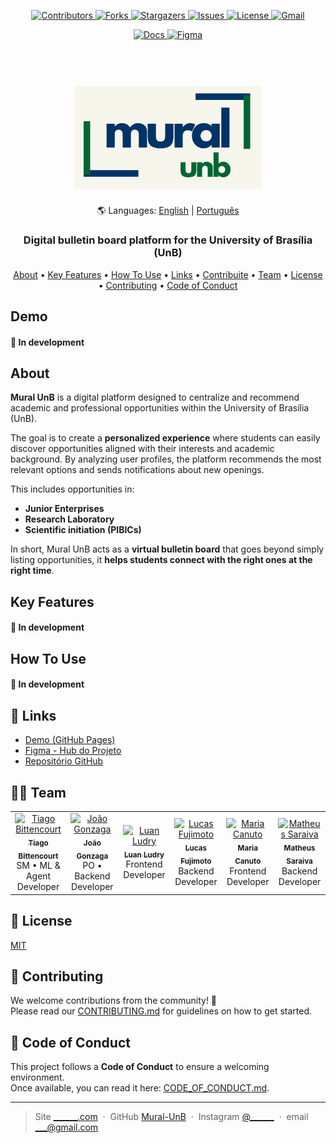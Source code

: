 <a id="readme-top"></a>


<!-- PROJECT SHIELDS -->
<!--
*** I'm using markdown "reference style" links for readability.
*** Reference links are enclosed in brackets [ ] instead of parentheses ( ).
*** See the bottom of this document for the declaration of the reference variables
*** for contributors-url, forks-url, etc. This is an optional, concise syntax you may use.
*** https://www.markdownguide.org/basic-syntax/#reference-style-links
-->
<p align="center">
  <a href="https://github.com/unb-mds/Mural-UnB/graphs/contributors">
    <img src="https://img.shields.io/github/contributors/unb-mds/Mural-UnB.svg?style=for-the-badge" alt="Contributors" />
  </a>
  <a href="https://github.com/unb-mds/Mural-UnB/network/members">
    <img src="https://img.shields.io/github/forks/unb-mds/Mural-UnB.svg?style=for-the-badge" alt="Forks" />
  </a>
  <a href="https://github.com/unb-mds/Mural-UnB/stargazers">
    <img src="https://img.shields.io/github/stars/unb-mds/Mural-UnB.svg?style=for-the-badge" alt="Stargazers" />
  </a>
  <a href="https://github.com/unb-mds/Mural-UnB/issues">
    <img src="https://img.shields.io/github/issues/unb-mds/Mural-UnB.svg?style=for-the-badge" alt="Issues" />
  </a>
  <a href="https://github.com/unb-mds/Mural-UnB/blob/main/LICENSE">
    <img src="https://img.shields.io/github/license/unb-mds/Mural-UnB.svg?style=for-the-badge" alt="License" />
  </a>
  <a href="mailto:____@gmail.com">
    <img src="https://img.shields.io/badge/Gmail-D14836?style=for-the-badge&logo=gmail&logoColor=white" alt="Gmail" />
  </a>
</p>

<p align="center">
  <a href="https://unb-mds.github.io/Mural-UnB/">
    <img src="https://img.shields.io/badge/GitHub%20Pages-Docs-blue?style=for-the-badge&logo=github" alt="Docs"/>
  </a>
  <a href="https://www.figma.com/board/S9uS0BvdNKOcX2gYhVtMDY/Mural-UnB-MDS?node-id=0-1&p=f&t=3mDHHLQPSOljbISN-0">
    <img src="https://img.shields.io/badge/Figma-Hub-purple?style=for-the-badge&logo=figma" alt="Figma"/>
  </a>
</p>

<h1 align="center">
  <br>
  <a href="http://www.amitmerchant.com/electron-markdownify"><img src="./main_logo.png" alt="Markdownify" width="300"></a>
</h1>

<p align="center"> 
  🌎 Languages: <a href="./README.en.md">English</a> | <a href="../README.md">Português</a>
</p> 

<h3 align="center">Digital bulletin board platform for the University of Brasília (UnB)</h3>
<!--
<p align="center">
  <a>
    <img src="https://badge.fury.io/js/mural-unb.svg" alt="npm version">
  </a>
  <a>
    <img src="https://badge.fury.io/py/pip.svg">
  </a>
  <a>
    <img src="https://img.shields.io/badge/docker%20engine-28.4-blue" alt="Docker">
  </a>
</p>
-->


<p align="center">
  <a href="#about">About</a> •
  <a href="#key-features">Key Features</a> •
  <a href="#how-to-use">How To Use</a> •
  <a href="#🔗-links">Links</a> •
  <a href="#how-to-contribuite">Contribuite</a> •
  <a href="#🙋‍♂️-team">Team</a> •
  <a href="#🧾-license">License</a> •
  <a href="#🤝-contributing">Contributing</a> •
  <a href="#📜-code-of-conduct">Code of Conduct</a>
</p>

## Demo

#### 🚧 In development

## About

**Mural UnB** is a digital platform designed to centralize and recommend academic and professional opportunities within the University of Brasília (UnB).  

The goal is to create a **personalized experience** where students can easily discover opportunities aligned with their interests and academic background. By analyzing user profiles, the platform recommends the most relevant options and sends notifications about new openings.  

This includes opportunities in:  
- **Junior Enterprises**  
- **Research Laboratory**  
- **Scientific initiation (PIBICs)**    

In short, Mural UnB acts as a **virtual bulletin board** that goes beyond simply listing opportunities, it **helps students connect with the right ones at the right time**.


## Key Features

#### 🚧 In development

## How To Use

#### 🚧 In development

## 🔗 Links
- [Demo (GitHub Pages)](https://unb-mds.github.io/Mural-UnB/)  
- [Figma - Hub do Projeto](https://www.figma.com/board/S9uS0BvdNKOcX2gYhVtMDY/Mural-UnB-MDS?node-id=0-1&p=f&t=3mDHHLQPSOljbISN-0)  
- [Repositório GitHub](https://github.com/unb-mds/Mural-UnB) 

## 🙋‍♂️ Team

<table>
  <tr>
    <td align="center">
      <a href="https://github.com/TiagoSBittencourt">
        <img src="https://github.com/TiagoSBittencourt.png" width="100px;" alt="Tiago Bittencourt"/>
        <br /><sub><b>Tiago Bittencourt</b></sub>
      </a>
      <br /><span>SM • ML & Agent Developer</span>
    </td>
    <td align="center">
      <a href="https://github.com/Karmantinedev">
        <img src="https://github.com/Karmantinedev.png" width="100px;" alt="João Gonzaga"/>
        <br /><sub><b>João Gonzaga</b></sub>
      </a>
      <br /><span>PO • Backend Developer</span>
    </td>
    <td align="center">
      <a href="https://github.com/luanludry">
        <img src="https://github.com/luanludry.png" width="100px;" alt="Luan Ludry"/>
        <br /><sub><b>Luan Ludry</b></sub>
      </a>
      <br /><span>Frontend Developer</span>
    </td>
    <td align="center">
      <a href="https://github.com/Lucasft16">
        <img src="https://github.com/Lucasft16.png" width="100px;" alt="Lucas Fujimoto"/>
        <br /><sub><b>Lucas Fujimoto</b></sub>
      </a>
      <br /><span>Backend Developer</span>
    </td>
    <td align="center">
      <a href="https://github.com/MariaClara-Canuto">
        <img src="https://github.com/MariaClara-Canuto.png" width="100px;" alt="Maria Canuto"/>
        <br /><sub><b>Maria Canuto</b></sub>
      </a>
      <br /><span>Frontend Developer</span>
    </td>
    <td align="center">
      <a href="https://github.com/apptrx">
        <img src="https://github.com/apptrx.png" width="100px;" alt="Matheus Saraiva"/>
        <br /><sub><b>Matheus Saraiva</b></sub>
      </a>
      <br /><span>Backend Developer</span>
    </td>
  </tr>
</table>

## 🧾 License

[MIT](./LICENSE)

## 🤝 Contributing

We welcome contributions from the community! 🎉  
Please read our [CONTRIBUTING.md](./.github/CONTRIBUTING.md) for guidelines on how to get started.

## 📜 Code of Conduct

This project follows a **Code of Conduct** to ensure a welcoming environment.  
Once available, you can read it here: [CODE_OF_CONDUCT.md](./.github/CODE_OF_CONDUCT.md).

---

> Site [______.com]() &nbsp;&middot;&nbsp;
> GitHub [Mural-UnB](https://github.com/unb-mds/Mural-UnB) &nbsp;&middot;&nbsp;
> Instagram [@______]() &nbsp;&middot;&nbsp;
> email [___@gmail.com]()
